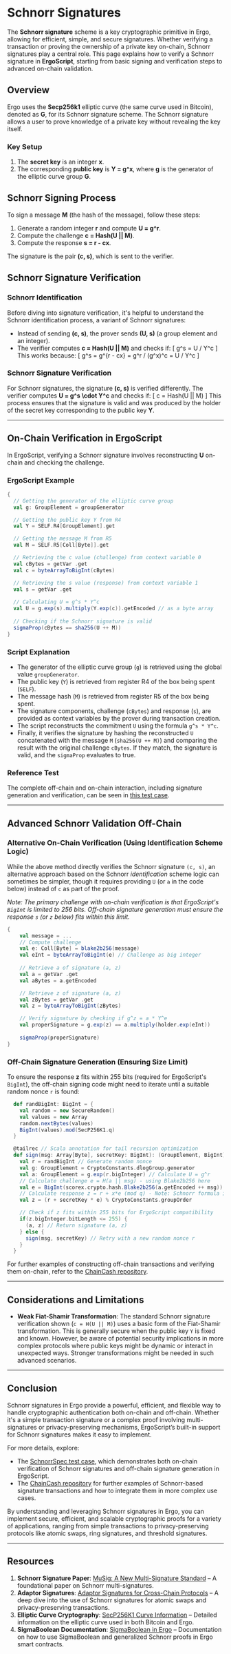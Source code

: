 # Schnorr Signatures

The **Schnorr signature** scheme is a key cryptographic primitive in Ergo, allowing for efficient, simple, and secure signatures. Whether verifying a transaction or proving the ownership of a private key on-chain, Schnorr signatures play a central role. This page explains how to verify a Schnorr signature in **ErgoScript**, starting from basic signing and verification steps to advanced on-chain validation.

## Overview

Ergo uses the **Secp256k1** elliptic curve (the same curve used in Bitcoin), denoted as **G**, for its Schnorr signature scheme. The Schnorr signature allows a user to prove knowledge of a private key without revealing the key itself.

### Key Setup

1. The **secret key** is an integer **x**.
2. The corresponding **public key** is **Y = g^x**, where **g** is the generator of the elliptic curve group **G**.

## Schnorr Signing Process

To sign a message **M** (the hash of the message), follow these steps:

1. Generate a random integer **r** and compute **U = g^r**.
2. Compute the challenge **c = Hash(U || M)**.
3. Compute the response **s = r - cx**.

The signature is the pair **(c, s)**, which is sent to the verifier.

## Schnorr Signature Verification

### Schnorr Identification

Before diving into signature verification, it's helpful to understand the Schnorr identification process, a variant of Schnorr signatures:

- Instead of sending **(c, s)**, the prover sends **(U, s)** (a group element and an integer).
- The verifier computes **c = Hash(U || M)** and checks if:
  \[
  g^s = U / Y^c
  \]
  This works because:
  \[
  g^s = g^{r - cx} = g^r / (g^x)^c = U / Y^c
  \]
  
### Schnorr Signature Verification

For Schnorr signatures, the signature **(c, s)** is verified differently. The verifier computes **U = g^s \cdot Y^c** and checks if:
  \[
  c = Hash(U || M)
  \]
This process ensures that the signature is valid and was produced by the holder of the secret key corresponding to the public key **Y**.

---

## On-Chain Verification in ErgoScript

In ErgoScript, verifying a Schnorr signature involves reconstructing **U** on-chain and checking the challenge.

### ErgoScript Example

```scala
{ 
  // Getting the generator of the elliptic curve group 
  val g: GroupElement = groupGenerator

  // Getting the public key Y from R4
  val Y = SELF.R4[GroupElement].get

  // Getting the message M from R5
  val M = SELF.R5[Coll[Byte]].get

  // Retrieving the c value (challenge) from context variable 0
  val cBytes = getVar .get
  val c = byteArrayToBigInt(cBytes)

  // Retrieving the s value (response) from context variable 1
  val s = getVar .get
  
  // Calculating U = g^s * Y^c
  val U = g.exp(s).multiply(Y.exp(c)).getEncoded // as a byte array
  
  // Checking if the Schnorr signature is valid
  sigmaProp(cBytes == sha256(U ++ M))
}
```

### Script Explanation

- The generator of the elliptic curve group (`g`) is retrieved using the global value `groupGenerator`.
- The public key (`Y`) is retrieved from register R4 of the box being spent (`SELF`).
- The message hash (`M`) is retrieved from register R5 of the box being spent.
- The signature components, challenge (`cBytes`) and response (`s`), are provided as context variables by the prover during transaction creation.
- The script reconstructs the commitment `U` using the formula `g^s * Y^c`.
- Finally, it verifies the signature by hashing the reconstructed `U` concatenated with the message `M` (`sha256(U ++ M)`) and comparing the result with the original challenge `cBytes`. If they match, the signature is valid, and the `sigmaProp` evaluates to true.

### Reference Test

The complete off-chain and on-chain interaction, including signature generation and verification, can be seen in [this test case](https://github.com/ergoplatform/ergo-jde/blob/main/kiosk/src/test/scala/kiosk/schnorr/SchnorrSpec.scala).

---

## Advanced Schnorr Validation Off-Chain

### Alternative On-Chain Verification (Using Identification Scheme Logic)

While the above method directly verifies the Schnorr signature `(c, s)`, an alternative approach based on the Schnorr *identification* scheme logic can sometimes be simpler, though it requires providing `U` (or `a` in the code below) instead of `c` as part of the proof.

*Note: The primary challenge with on-chain verification is that ErgoScript's `BigInt` is limited to 256 bits. Off-chain signature generation must ensure the response `s` (or `z` below) fits within this limit.*

```scala
{
    val message = ...
    // Compute challenge
    val e: Coll[Byte] = blake2b256(message)
    val eInt = byteArrayToBigInt(e) // Challenge as big integer
          
    // Retrieve a of signature (a, z)
    val a = getVar .get
    val aBytes = a.getEncoded

    // Retrieve z of signature (a, z)
    val zBytes = getVar .get
    val z = byteArrayToBigInt(zBytes)

    // Verify signature by checking if g^z = a * Y^e
    val properSignature = g.exp(z) == a.multiply(holder.exp(eInt))
    
    sigmaProp(properSignature)
}
```

### Off-Chain Signature Generation (Ensuring Size Limit)

To ensure the response **z** fits within 255 bits (required for ErgoScript's `BigInt`), the off-chain signing code might need to iterate until a suitable random nonce `r` is found:

```scala
  def randBigInt: BigInt = {
    val random = new SecureRandom()
    val values = new Array 
    random.nextBytes(values)
    BigInt(values).mod(SecP256K1.q)
  }

  @tailrec // Scala annotation for tail recursion optimization
  def sign(msg: Array[Byte], secretKey: BigInt): (GroupElement, BigInt) = {
    val r = randBigInt // Generate random nonce
    val g: GroupElement = CryptoConstants.dlogGroup.generator
    val a: GroupElement = g.exp(r.bigInteger) // Calculate U = g^r
    // Calculate challenge e = H(a || msg) - using Blake2b256 here
    val e = BigInt(scorex.crypto.hash.Blake2b256(a.getEncoded ++ msg)) 
    // Calculate response z = r + x*e (mod q) - Note: Schnorr formula is typically r - x*e or r + x*e depending on convention
    val z = (r + secretKey * e) % CryptoConstants.groupOrder 

    // Check if z fits within 255 bits for ErgoScript compatibility
    if(z.bigInteger.bitLength <= 255) { 
      (a, z) // Return signature (a, z)
    } else {
      sign(msg, secretKey) // Retry with a new random nonce r
    }
  }
```

For further examples of constructing off-chain transactions and verifying them on-chain, refer to the [ChainCash repository](https://github.com/kushti/chaincash/blob/master/src/test/scala/kiosk/ChainCashSpec.scala).

---

## Considerations and Limitations

- **Weak Fiat-Shamir Transformation**: The standard Schnorr signature verification shown (`c = H(U || M)`) uses a basic form of the Fiat-Shamir transformation. This is generally secure when the public key `Y` is fixed and known. However, be aware of potential security implications in more complex protocols where public keys might be dynamic or interact in unexpected ways. Stronger transformations might be needed in such advanced scenarios.
  
---

## Conclusion

Schnorr signatures in Ergo provide a powerful, efficient, and flexible way to handle cryptographic authentication both on-chain and off-chain. Whether it's a simple transaction signature or a complex proof involving multi-signatures or privacy-preserving mechanisms, ErgoScript’s built-in support for Schnorr signatures makes it easy to implement.

For more details, explore:

- The [SchnorrSpec test case](https://github.com/ergoplatform/ergo-jde/blob/main/kiosk/src/test/scala/kiosk/schnorr/SchnorrSpec.scala), which demonstrates both on-chain verification of Schnorr signatures and off-chain signature generation in ErgoScript.
- The [ChainCash repository](https://github.com/kushti/chaincash/blob/master/src/test/scala/kiosk/ChainCashSpec.scala) for further examples of Schnorr-based signature transactions and how to integrate them in more complex use cases.

By understanding and leveraging Schnorr signatures in Ergo, you can implement secure, efficient, and scalable cryptographic proofs for a variety of applications, ranging from simple transactions to privacy-preserving protocols like atomic swaps, ring signatures, and threshold signatures.

---

## Resources

1. **Schnorr Signature Paper**: [MuSig: A New Multi-Signature Standard](https://eprint.iacr.org/2018/068) – A foundational paper on Schnorr multi-signatures.
2. **Adaptor Signatures**: [Adaptor Signatures for Cross-Chain Protocols](https://eprint.iacr.org/2018/123.pdf) – A deep dive into the use of Schnorr signatures for atomic swaps and privacy-preserving transactions.
3. **Elliptic Curve Cryptography**: [SecP256K1 Curve Information](https://en.bitcoin.it/wiki/Secp256k1) – Detailed information on the elliptic curve used in both Bitcoin and Ergo.
4. **SigmaBoolean Documentation**: [SigmaBoolean in Ergo](https://github.com/ScorexFoundation/sigmastate-interpreter/blob/develop/docs/sigma-dsl.md) – Documentation on how to use SigmaBoolean and generalized Schnorr proofs in Ergo smart contracts.
